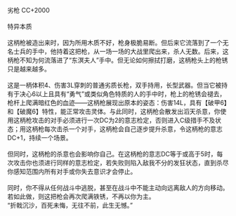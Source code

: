 <title>劣枪</title>
<meta name="GENERATOR" content="WinCHM">
<meta http-equiv="Content-Type" content="text/html; charset=gb2312">
<br>劣枪 CC+2000 
<br>
<br>特异本质
<br>
<br>这柄枪被造出来时，因为所用木质不好，枪身极脆易断。但后来它流落到了一个无名士兵的手中，他持着这把枪，从一场一场的大战里爬出来，杀人无数。后来，这柄枪不知为何流落进了“东溟夫人”手中。但无论如何擦拭打磨，这柄枪头上的枪锈只是越来越多。 
<br>
<br>这是一柄体积4、伤害3L穿刺的普通劣质长枪，双手持用，长型武器。但当它被持有于决心6以上且具有“勇气”或类似角色特质的人的手中时，枪上的枪锈会褪去，枪杆上爬满暗红色的血迹——这柄枪展现出原本的姿态：伤害14L，具有【破甲6】和【破魔6】特性，能正常攻击灵体。与此同时，这柄枪会散发出滔天杀意，你使用这柄枪攻击的对手必须进行一次DC为2的意志检定，否则进入C级措手不及状态；用这柄枪每次击杀一个对手，这柄枪会自己逐步提升杀意，令这柄枪的意志DC+1，持续一个场景。 
<br>
<br>但同时，这柄枪的杀意也会影响你自己。在这柄枪的意志DC等于或高于5时，每次攻击你也须进行同样的意志检定，若失败则陷入敌我不分的发狂状态，直到杀尽你感知范围内所有对手或你失去意识才会停止。 
<br>
<br>同时，你不得从任何战斗中逃脱，甚至在战斗中不能主动向远离敌人的方向移动。若如此做，则这把枪会再次爬满铁锈，不再以你为主。 
<br>“折戟沉沙，百死未悔，无往不前，此生无憾。”
<br>